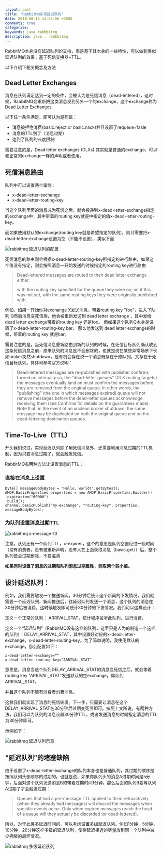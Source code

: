 ```yaml
---
layout: post
title: "RabbitMQ实现延迟队列"
date: 2018-08-15 14:56:56 +0800
comments: true
categories: 
keywords: java rabbbitmq
description: java , rabbbitmq
---
```



RabbitMQ本身没有延迟队列的支持，但是基于其本身的一些特性，可以做到类似延迟队列的效果：基于死信交换器+TTL。



以下介绍下相关概念及方法



## Dead Letter Exchanges


消息在队列满足达到一定的条件，会被认为是死信消息（dead-lettered），这时候，RabbitMQ会重新把这类消息发到另外一个的exchange，这个exchange称为Dead Letter Exchanges.


以下任一条件满足，即可认为是死信：

- 消息被拒绝消费(basic.reject or basic.nack)并且设置了requeue=fasle
- 消息的TTL到了（消息过期） 
- 达到了队列的长度限制


需要注意的是，Dead letter exchanges (DLXs) 其实就是普通的exchange，可以和正常的exchange一样的声明或者使用。


## 死信消息路由

队列中可以设置两个属性：

- x-dead-letter-exchange
- x-dead-letter-routing-key


当这个队列里面的消息成为死信之后，就会投递到x-dead-letter-exchange指定的exchange中，其中带着的routing key就是中指定的值x-dead-letter-routing-key。



而如果使用默认的exchange(routing key就是希望指定的队列)，则只需要把x-dead-letter-exchange设置为空（不能不设置），类似下面

![rabbitmq 延迟队列的配置](http://jaskey.github.io/images/rabbitmq/delay-queue-param.png "rabbitmq 延迟队列的配置")


死信消息的路由则会根据x-dead-letter-routing-key所指定的进行路由，如果这个值没有指定，则会按照消息一开始发送的时候指定的routing key进行路由

> 
> Dead-lettered messages are routed to their dead letter exchange either:
> 
> with the routing key specified for the queue they were on; or, if this was not set,
> with the same routing keys they were originally published with.



例如，如果一开始你对exchange X发送消息，带着routing key "foo"，进入了队列 Q然后消息变死信后，他会被重新发送到 dead letter exchange ，其中发给dead letter exchange带着的routing key 还是foo。 但如果这个队列Q本身是设置了x-dead-letter-routing-key  bar， 那么他发送到 dead letter exchange的时候，带着的routing key 就是bar。



需要注意的是，当死信消息重新路由到新的队列的时候，在死信目标队列确认收到这条死信消息之前，原来队列的消息是不会删除的，也就是说在某些异常场景下例如broker突然shutdown，是有机会存在说一个消息既存在于原队列，又存在于死信目标队列。具体可参考官方说明：



> Dead-lettered messages are re-published with publisher confirms turned on internally so, the "dead-letter queues" (DLX routing targets) the messages eventually land on must confirm the messages before they are removed from the original queue. In other words, the "publishing" (the one in which messages expired) queue will not remove messages before the dead-letter queues acknowledge receiving them (see Confirms for details on the guarantees made). Note that, in the event of an unclean broker shutdown, the same message may be duplicated on both the original queue and on the dead-lettering destination queues.







## Time-To-Live（TTL）


开头我们说过，实现延迟队列除了用死信消息外，还需要利用消息过期的TTL机制，因为只要消息过期了，就会触发死信。

RabbitMQ有两种方法让设置消息的TTL：


### 直接在消息上设置

    byte[] messageBodyBytes = "Hello, world!".getBytes();
    AMQP.BasicProperties properties = new AMQP.BasicProperties.Builder()
    .expiration("60000")
    .build();
    channel.basicPublish("my-exchange", "routing-key", properties, messageBodyBytes);
    


### 为队列设置消息过期TTL




![rabbitmq x-message-ttl](http://jaskey.github.io/images/rabbitmq/x-message-ttl.png "rabbitmq x-message-ttl")



注意，队列还有一个队列TTL，x-expires，这个的意思是队列空置经过一段时间（没有消费者，没有被重新声明，没有人在上面获取消息（basic.get））后，整个队列便会过期删除，不要混淆




**如果同时设置了消息的过期和队列消息过期属性，则取两个较小值。**








## 设计延迟队列：


例如，我们需要触发一个推送新闻，30分钟后统计这个新闻的下发情况，我们就需要一个延迟队列，新闻推送后，往延迟队列发送一个消息，这个队列的消息在30分钟后被消费，这时候触发即可统计30分钟的下发情况。我们可以这样设计：



定义一个正常的队列： ARRIVAL_STAT，统计程序监听此队列，进行消费。

定义一个“延迟队列”（RabbitMQ没有这样的队列，这里只是人为的制造一个这样的队列）：DELAY_ARRIVAL_STAT，其中设置好对应的x-dead-letter-exchange，x-dead-letter-routing-key。为了简单说明，我使用默认的exchange，那么配置如下：

    x-dead-letter-exchange=“”
    x-dead-letter-routing-key=“ARRIVAL_STAT”



意思是，消息当这个队列DELAY_ARRIVAL_STAT的消息变死信之后，就会带着routing key "ARRIVAL_STAT"发送默认的空exchange，即队列ARRIVAL_STAT。

并且这个队列不能有消费者消费消息。



这样我们就实现了消息的死信转发。下一步，只需要让消息在这个DELAY_ARRIVAL_STAT在30分钟后过期变死信即可。按照上文所说，有两种方法，我们可以为队列的消息设置30分钟TTL，或者发送消息的时候指定消息的TTL为30分钟即可。



示例如下：


![rabbitmq 延迟队列示意](http://jaskey.github.io/images/rabbitmq/delay-queue-demo.png "rabbitmq 延迟队列示意")






## “延迟队列”的堵塞缺陷


由于设置了x-dead-letter-exchange的队列本身也是普通队列，其过期的顺序是按照队列头部顺序的过期的。也就是说，如果你队列头的消息A过期时间是5分钟，后面对这个队列发送消息B的带着过期时间1分钟，那么后面的队列B要等队列A过期了才会触发过期：



> Queues that had a per-message TTL applied to them retroactively (when they already had messages) will discard the messages when specific events occur. Only when expired messages reach the head of a queue will they actually be discarded (or dead-lettered).





所以，对于此类多延迟时间的，可以考虑设置多级延迟队列。例如1分钟，5分钟，10分钟，20分钟这样多级的延迟队列，使得延迟相近的尽量放到同一个队列中减少拥堵的最坏情况。

![rabbitmq 多级延迟队列](http://jaskey.github.io/images/rabbitmq/multi-delay-queue "rabbitmq 多级延迟队列")